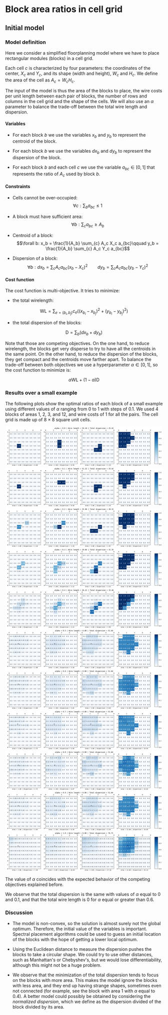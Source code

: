 # Block area ratios in cell grid

## Initial model

### Model definition

Here we consider a simplified floorplanning model where we have to place rectangular modules
(blocks) in a cell grid.

Each cell $c$ is characterized by four parameters: the coordinates of the center, $X_c$ and $Y_c$, and
its shape (width and height), $W_c$ and $H_c$. We define the area of the cell as $A_c = W_c H_c$.

The input of the model is thus the area of the blocks to place, the wire costs per unit length
between each pair of blocks, the number of rows and columns in the cell grid and the shape of the
cells. We will also use an $\alpha$ parameter to balance the trade-off between the total wire length
and dispersion.


#### Variables

* For each block $b$ we use the variables $x_b$ and $y_b$ to represent the centroid of the block.

* For each block $b$ we use the variables $dx_b$ and $dy_b$ to represent the dispersion of the
block.

* For each block $b$ and each cell $c$ we use the variable $a_{bc} \in [0, 1]$ that represents the
ratio of $A_c$ used by block $b$.

#### Constraints

* Cells cannot be over-occupied: $$\forall c: \sum_{b} a_{bc} \le 1$$

* A block must have sufficient area: $$\forall b: \sum_{c} a_{bc} \ge A_b$$

* Centroid of a block: $$\forall b: x_b = \frac{1}{A_b} \sum_{c} A_c X_c a_{bc}\qquad y_b = \frac{1}{A_b} \sum_{c} A_c Y_c a_{bc}$$

* Dispersion of a block: $$\forall b: dx_b = \sum_{c} A_c a_{bc} (x_b - X_c)^2\qquad dy_b = \sum_{c} A_c a_{bc} (y_b - Y_c)^2$$

#### Cost function

The cost function is multi-objective. It tries to minimize:

* the total wirelength:

$$\mathrm{WL} = \sum_{e=(b_i, b_j)} c_e ((x_{b_i}-x_{b_j})^2+(y_{b_i}-y_{b_j})^2)$$

* the total dispersion of the blocks:

$$\mathrm{D} = \sum_{b} (dx_b + dy_b)$$

Note that those are competing objectives. On the one hand, to reduce wirelength, the blocks get very
disperse to try to have all the centroids in the same point. On the other hand, to reduce the
dispersion of the blocks, they get compact and the centroids move farther apart. To balance the
trade-off between both objectives we use a hyperparameter $\alpha \in [0, 1]$, so the cost function
to minimize is:

$$\alpha \mathrm{WL} + (1-\alpha) \mathrm{D}$$


### Results over a small example

The following plots show the optimal ratios of each block of a small example using different values
of $\alpha$ ranging from 0 to 1 with steps of 0.1. We used 4 blocks of areas 1, 2, 3, and 12, and
wire costs of 1 for all the pairs. The cell grid is made up of 8 $\times$ 8 square unit cells.

<img src="results/fp-0.0.png"/>
<img src="results/fp-0.1.png"/>
<img src="results/fp-0.2.png"/>
<img src="results/fp-0.3.png"/>
<img src="results/fp-0.4.png"/>
<img src="results/fp-0.5.png"/>
<img src="results/fp-0.6.png"/>
<img src="results/fp-0.7.png"/>
<img src="results/fp-0.8.png"/>
<img src="results/fp-0.9.png"/>
<img src="results/fp-1.0.png"/>

The value of $\alpha$ coincides with the expected behavior of the competing objectives explained
before.

We observe that the total dispersion is the same with values of $\alpha$ equal to 0 and 0.1, and
that the total wire length is 0 for $\alpha$ equal or greater than 0.6.

### Discussion

* The model is non-convex, so the solution is almost surely not the global optimum. Therefore, the
initial value of the variables is important. Spectral placement algorithms could be used to guess an
initial location of the blocks with the hope of getting a lower local optimum.

* Using the Euclidean distance to measure the dispersion pushes the blocks to take a circular shape.
We could try to use other distances, such as Manhattan's or Chebyshev's, but we would lose
differentiability, although this might not be a huge problem.

* We observe that the minimization of the total dispersion tends to focus on the blocks with more
area. This makes the model ignore the blocks with less area, and they end up having strange shapes,
sometimes even not connected (for example, see the block with area 1 with $\alpha$ equal to 0.4).
A better model could possibly be obtained by considering the *normalized dispersion*, which we
define as the dispersion divided of the block divided by its area.
